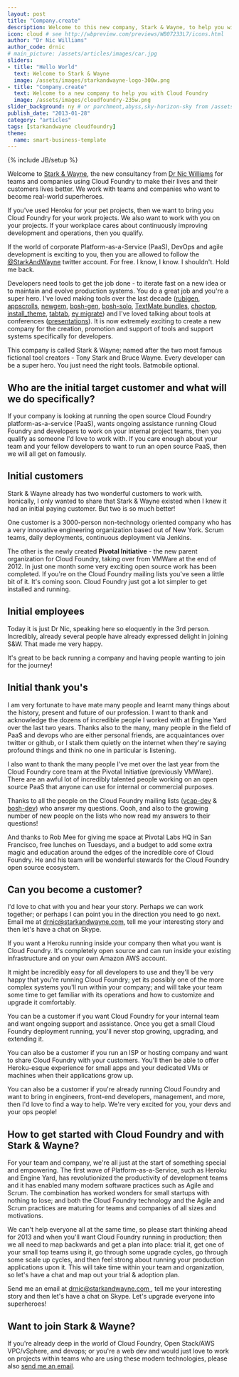 ```yaml
---
layout: post
title: "Company.create"
description: Welcome to this new company, Stark & Wayne, to help you with Cloud Foundry and your internal DevOps
icon: cloud # see http://wbpreview.com/previews/WB07233L7/icons.html
author: "Dr Nic Williams"
author_code: drnic
# main_picture: /assets/articles/images/car.jpg
sliders:
- title: "Hello World"
  text: Welcome to Stark & Wayne
  image: /assets/images/starkandwayne-logo-300w.png
- title: "Company.create"
  text: Welcome to a new company to help you with Cloud Foundry
  image: /assets/images/cloudfoundry-235w.png
slider_background: ny # or parchment,abyss,sky-horizon-sky from /assets/sliders
publish_date: "2013-01-28"
category: "articles"
tags: [starkandwayne cloudfoundry]
theme:
  name: smart-business-template
---
```

{% include JB/setup %}

Welcome to [Stark & Wayne](http://starkandwayne.com), the new consultancy from [Dr Nic Williams](http://drniwilliams.com) for teams and companies using Cloud Foundry to make their lives and their customers lives better. We work with teams and companies who want to become real-world superheroes.

If you've used Heroku for your pet projects, then we want to bring you Cloud Foundry for your work projects. We also want to work with you on your projects. If your workplace cares about continuously improving development and operations, then you qualify.

If the world of corporate Platform-as-a-Service (PaaS), DevOps and agile development is exciting to you, then you are allowed to follow the [@StarkAndWayne](https://twitter.com/StarkAndWayne) twitter account. For free. I know, I know. I shouldn't. Hold me back.

Developers need tools to get the job done - to iterate fast on a new idea or to maintain and evolve production systems. You do a great job and you're a super hero. I've loved making tools over the last decade ([rubigen](http://rubigen.rubyforge.org/), [appscrolls](http://appscrolls.org), [newgem](http://drnic.github.com/newgem/), [bosh-gen](https://github.com/drnic/bosh-gen), [bosh-solo](https://github.com/drnic/bosh-gen), [TextMate bundles](https://github.com/search?q=%40drnic+tmbundle), [choctop](http://drnic.github.com/choctop/), [install_theme](https://github.com/drnic/install_theme), [tabtab](https://github.com/drnic/tabtab), [ey migrate](https://github.com/engineyard/engineyard-migrate)) and I've loved talking about tools at conferences ([presentations](http://drnicwilliams.com/presentations/ "Dr Nic's Presentations")). It is now extremely exciting to create a new company for the creation, promotion and support of tools and support systems specifically for developers.

This company is called Stark & Wayne; named after the two most famous fictional tool creators - Tony Stark and Bruce Wayne. Every developer can be a super hero. You just need the right tools. Batmobile optional.

## Who are the initial target customer and what will we do specifically?

If your company is looking at running the open source Cloud Foundry platform-as-a-service (PaaS), wants ongoing assistance running Cloud Foundry and developers to work on your internal project teams, then you qualify as someone I'd love to work with. If you care enough about your team and your fellow developers to want to run an open source PaaS, then we will all get on famously.

## Initial customers

Stark & Wayne already has two wonderful customers to work with. Ironically, I only wanted to share that Stark & Wayne existed when I knew it had an initial paying customer. But two is so much better!

One customer is a 3000-person non-technology oriented company who has a very innovative engineering organization based out of New York. Scrum teams, daily deployments, continuous deployment via Jenkins.

The other is the newly created **Pivotal Initiative** - the new parent organization for Cloud Foundry, taking over from VMWare at the end of 2012. In just one month some very exciting open source work has been completed. If you're on the Cloud Foundry mailing lists you've seen a little bit of it. It's coming soon. Cloud Foundry just got a lot simpler to get installed and running.

## Initial employees

Today it is just Dr Nic, speaking here so eloquently in the 3rd person. Incredibly, already several people have already expressed delight in joining S&W. That made me very happy.

It's great to be back running a company and having people wanting to join for the journey!

## Initial thank you's

I am very fortunate to have mate many people and learnt many things about the history, present and future of our profession. I want to thank and acknowledge the dozens of incredible people I worked with at Engine Yard over the last two years. Thanks also to the many, many people in the field of PaaS and devops who are either personal friends, are acquaintances over twitter or github, or I stalk them quietly on the internet when they're saying profound things and think no one in particular is listening.

I also want to thank the many people I've met over the last year from the Cloud Foundry core team at the Pivotal Initiative (previously VMWare). There are an awful lot of incredibly talented people working on an open source PaaS that anyone can use for internal or commercial purposes.

Thanks to all the people on the Cloud Foundry mailing lists ([vcap-dev](https://groups.google.com/a/cloudfoundry.org/forum/?fromgroups#!forum/vcap-dev) & [bosh-dev](https://groups.google.com/a/cloudfoundry.org/forum/?fromgroups#!forum/bosh-dev)) who answer my questions. Oooh, and also to the growing number of new people on the lists who now read my answers to their questions!

And thanks to Rob Mee for giving me space at Pivotal Labs HQ in San Francisco, free lunches on Tuesdays, and a budget to add some extra magic and education around the edges of the incredible core of Cloud Foundry. He and his team will be wonderful stewards for the Cloud Foundry open source ecosystem.

## Can you become a customer?

I'd love to chat with you and hear your story. Perhaps we can work together; or perhaps I can point you in the direction you need to go next. Email me at [drnic@starkandwayne.com](mailto:&#x64;&#x72;&#x6E;&#x69;&#x63;&#x40;&#x73;&#x74;&#x61;&#x72;&#x6B;&#x61;&#x6E;&#x64;&#x77;&#x61;&#x79;&#x6E;&#x65;&#x2E;&#x63;&#x6F;&#x6D;), tell me your interesting story and then let's have a chat on Skype.

If you want a Heroku running inside your company then what you want is Cloud Foundry. It's completely open source and can run inside your existing infrastructure and on your own Amazon AWS account.

It might be incredibly easy for all developers to use and they'll be very happy that you're running Cloud Foundry; yet its possibly one of the more complex systems you'll run within your company; and will take your team some time to get familiar with its operations and how to customize and upgrade it comfortably.

You can be a customer if you want Cloud Foundry for your internal team and want ongoing support and assistance. Once you get a small Cloud Foundry deployment running, you'll never stop growing, upgrading, and extending it.

You can also be a customer if you run an ISP or hosting company and want to share Cloud Foundry with your customers. You'll then be able to offer Heroku-esque experience for small apps and your dedicated VMs or machines when their applications grow up.

You can also be a customer if you're already running Cloud Foundry and want to bring in engineers, front-end developers, management, and more, then I'd love to find a way to help. We're very excited for you, your devs and your ops people!

## How to get started with Cloud Foundry and with Stark & Wayne?

For your team and company, we're all just at the start of something special and empowering. The first wave of Platform-as-a-Service, such as Heroku and Engine Yard, has revolutionized the productivity of development teams and it has enabled many modern software practices such as Agile and Scrum. The combination has worked wonders for small startups with nothing to lose; and both the Cloud Foundry technology and the Agile and Scrum practices are maturing for teams and companies of all sizes and motivations.

We can't help everyone all at the same time, so please start thinking ahead for 2013 and when you'll want Cloud Foundry running in production; then we all need to map backwards and get a plan into place: trial it, get one of your small top teams using it, go through some upgrade cycles, go through some scale up cycles, and then feel strong about running your production applications upon it. This will take time within your team and organization, so let's have a chat and map out your trial & adoption plan.

Send me an email at [drnic@starkandwayne.com
](mailto:&#x64;&#x72;&#x6E;&#x69;&#x63;&#x40;&#x73;&#x74;&#x61;&#x72;&#x6B;&#x61;&#x6E;&#x64;&#x77;&#x61;&#x79;&#x6E;&#x65;&#x2E;&#x63;&#x6F;&#x6D;), tell me your interesting story and then let's have a chat on Skype. Let's upgrade everyone into superheroes!

## Want to join Stark & Wayne?

If you're already deep in the world of Cloud Foundry, Open Stack/AWS VPC/vSphere, and devops; or you're a web dev and would just love to work on projects within teams who are using these modern technologies, please also [send me an email](mailto:&#x64;&#x72;&#x6E;&#x69;&#x63;&#x40;&#x73;&#x74;&#x61;&#x72;&#x6B;&#x61;&#x6E;&#x64;&#x77;&#x61;&#x79;&#x6E;&#x65;&#x2E;&#x63;&#x6F;&#x6D;). 